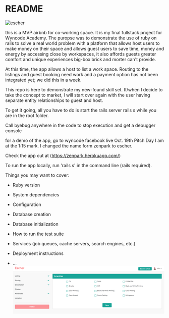 # README
![escher](/app/assets/escher.png)


this is a MVP airbnb for co-working space. It is my final fullstack project for Wyncode Academy. The puropse was to demonstrate the use of ruby on rails to solve a real world problem with a platform that allows host users to make money on their space and allows guest users to save time, money and energy by accessing close by workspaces, it also affords guests greater comfort and unique experiences big-box brick and morter can't provide.

At this time, the app allows a host to list a work space. Routing to the listings and guest booking need work and a payment option has not been integrated yet; we did this in a week.

This repo is here to demonstrate my new-found skill set. If/when I decide to take the concept to market, I will start over again with the user having separate entity relationships to guest and host.

To get it going, all you have to do is start the rails server rails s while you are in the root folder.

Call byebug anywhere in the code to stop execution and get a debugger console

for a demo of the app, go to wyncode facebook live Oct. 19th Pitch Day I am at the 1:15 mark. I changed the name form zenpark to escher.

Check the app out at (https://zenpark.herokuapp.com/)

To run the app locally, run 'rails s' in the command line (rails required).

Things you may want to cover:

* Ruby version

* System dependencies

* Configuration

* Database creation

* Database initialization

* How to run the test suite

* Services (job queues, cache servers, search engines, etc.)

* Deployment instructions

* ...
![Screenshot of Home for portfolio site](/app/assets/images/booking_sc.png?raw=true "Home Page")
